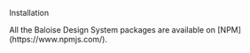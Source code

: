 <bal-doc-banner id="overview" subtitle="Guides">Installation</bal-doc-banner>

<bal-doc-lead>
  All the Baloise Design System packages are available on [NPM](https://www.npmjs.com/).
</bal-doc-lead>
